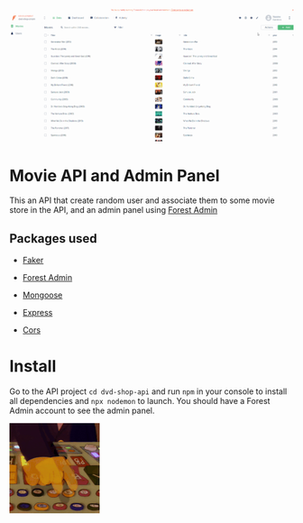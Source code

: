 ![](forestAdmin.gif)

# Movie API and Admin Panel

This an API that create random user and associate them to some movie store in the API, and an admin panel using [Forest Admin](https://www.forestadmin.com/)

## Packages used

- [Faker](https://github.com/marak/Faker.js/)

- [Forest Admin](https://www.forestadmin.com/)

- [Mongoose](https://www.npmjs.com/package/mongoose)

- [Express](https://www.npmjs.com/package/express)

- [Cors](https://www.npmjs.com/package/cors)

# Install

Go to the API project `cd dvd-shop-api` and run `npm` in your console to install all dependencies and `npx nodemon` to launch.
You should have a Forest Admin account to see the admin panel.

![](adminpanel.gif)
